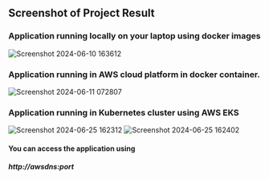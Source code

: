 ## Screenshot of Project Result 
### Application running locally on your laptop using docker images
![Screenshot 2024-06-10 163612](https://github.com/adarshadshetty/k8s/assets/136900544/ef75b583-08e0-4f4e-a597-99baa9451183)

### Application running in AWS cloud platform in docker container.
![Screenshot 2024-06-11 072807](https://github.com/adarshadshetty/k8s/assets/136900544/8f931a86-700f-4cb1-8ed5-0ef590842ccd)

### Application running in Kubernetes cluster using AWS EKS 
![Screenshot 2024-06-25 162312](https://github.com/adarshadshetty/k8s/assets/136900544/c45c8a70-4569-482c-9cc1-1440dc677bf5)
![Screenshot 2024-06-25 162402](https://github.com/adarshadshetty/k8s/assets/136900544/b8d6c690-347b-45e1-9b74-fdaff77994af)

#### You can access the application using 
#####  http://awsdns:port



